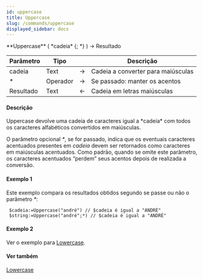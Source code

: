 ```yaml
---
id: uppercase
title: Uppercase
slug: /commands/uppercase
displayed_sidebar: docs
---
```


<!--REF #_command_.Uppercase.Syntax-->**Uppercase** ( *cadeia* {; *} ) -> Resultado<!-- END REF-->
<!--REF #_command_.Uppercase.Params-->
| Parâmetro | Tipo |  | Descrição |
| --- | --- | --- | --- |
| cadeia | Text | &rarr; | Cadeia a converter para maiúsculas |
| * | Operador | &rarr; | Se passado: manter os acentos |
| Resultado | Text | &larr; | Cadeia em letras maiúsculas |

<!-- END REF-->

#### Descrição 

<!--REF #_command_.Uppercase.Summary-->Uppercase devolve uma cadeia de caracteres igual a *cadeia* com todos os caracteres alfabéticos convertidos em maiúsculas.<!-- END REF-->  
  
O parâmetro opcional *\**, se for passado, indica que os eventuais caracteres acentuados presentes em *cadeia* devem ser retornados como caracteres em maiúsculas acentuados. Como padrão, quando se omite este parâmetro, os caracteres acentuados “perdem” seus acentos depois de realizada a conversão.

#### Exemplo 1 

Este exemplo compara os resultados obtidos segundo se passe ou não o parâmetro *\**: 

```4d
 $cadeia:=Uppercase("andré") // $cadeia é igual a "ANDRÉ"
 $string:=Uppercase("andré";*) // $cadeia é igual a "ANDRÉ"
```

#### Exemplo 2 

Ver o exemplo para [Lowercase](lowercase.md "Lowercase").

#### Ver também 

[Lowercase](lowercase.md)  